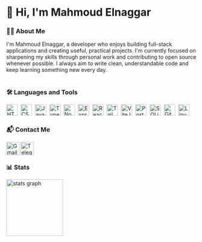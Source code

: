 # 👋 Hi, I'm Mahmoud Elnaggar

### 🧑‍💻 About Me
I'm Mahmoud Elnaggar, a developer who enjoys building full-stack applications and creating useful, practical projects. I'm currently focused on sharpening my skills through personal work and contributing to open source whenever possible. I always aim to write clean, understandable code and keep learning something new every day.

#

### 🛠️ Languages and Tools
<div>
  <a href="#"><img align="left" alt="HTML" width="30px" style="padding-right:5px;" src="https://cdn.jsdelivr.net/gh/devicons/devicon/icons/html5/html5-plain.svg" /></a>
  <a href="#"><img align="left" alt="CSS" width="30px" style="padding-right:5px;" src="https://cdn.jsdelivr.net/gh/devicons/devicon/icons/css3/css3-plain.svg" /></a>
  <a href="#"><img align="left" alt="JavaScript" width="30px" style="padding-right:5px;" src="https://cdn.jsdelivr.net/gh/devicons/devicon/icons/javascript/javascript-plain.svg" /></a>
  <a href="#"><img align="left" alt="TypeScript" width="30px" style="padding-right:5px;" src="https://cdn.jsdelivr.net/gh/devicons/devicon/icons/typescript/typescript-plain.svg" /></a>
  <a href="#"><img align="left" alt="NodeJS" width="30px" style="padding-right:5px;" src="https://cdn.jsdelivr.net/gh/devicons/devicon/icons/nodejs/nodejs-original.svg" /></a>
  <a href="#"><img align="left" alt="Express" width="30px" style="padding-right:5px;" src="https://cdn.jsdelivr.net/gh/devicons/devicon/icons/express/express-original.svg" /></a>
  <a href="#"><img align="left" alt="React" width="30px" style="padding-right:5px;" src="https://cdn.jsdelivr.net/gh/devicons/devicon/icons/react/react-original.svg" /></a>
  <a href="#"><img align="left" alt="TailwindCSS" width="30px" style="padding-right:5px;" src="https://cdn.jsdelivr.net/gh/devicons/devicon/icons/tailwindcss/tailwindcss-original.svg" /></a>
  <a href="#"><img align="left" alt="ViteJS" width="30px" style="padding-right:5px;" src="https://cdn.jsdelivr.net/gh/devicons/devicon/icons/vitejs/vitejs-original.svg" /></a>
  <a href="#"><img align="left" alt="PostgreSQL" width="30px" style="padding-right:5px;" src="https://cdn.jsdelivr.net/gh/devicons/devicon/icons/postgresql/postgresql-original.svg" /></a>
  <a href="#"><img align="left" alt="SQLite" width="30px" style="padding-right:5px;" src="https://cdn.jsdelivr.net/gh/devicons/devicon/icons/sqlite/sqlite-original.svg" /></a>
  <a href="#"><img align="left" alt="Git" width="30px" style="padding-right:5px;" src="https://cdn.jsdelivr.net/gh/devicons/devicon/icons/git/git-original.svg" /></a>
  <a href="#"><img align="left" alt="Linux" width="30px" style="padding-right:5px;" src="https://cdn.jsdelivr.net/gh/devicons/devicon/icons/linux/linux-original.svg" /></a>
</div>
<br />

#

### 📬 Contact Me
<div>
  <a href="mailto:mnaggarse@gmail.com">
    <img align="left" src="https://img.shields.io/static/v1?message=Gmail&logo=gmail&label=&color=D14836&logoColor=white&labelColor=&style=for-the-badge" height="35" alt="Gmail"  />
  </a>
  <a href="https://t.me/codinngar">
    <img align="left" src="https://img.shields.io/static/v1?message=Telegram&logo=telegram&label=&color=0077B5&logoColor=white&labelColor=&style=for-the-badge" height="35" alt="Telegram"  />
  </a>
</div>
<br />

#

### 📊 Stats
<div>
  <a href="#">
    <img src="https://github-readme-stats.vercel.app/api?username=mnaggarse&theme=transparent&hide_title=false&hide_rank=false&show_icons=true&include_all_commits=true&count_private=true&disable_animations=false&theme=dracula&locale=en&hide_border=false" height="150" alt="stats graph"  />
  </a>
</div>
